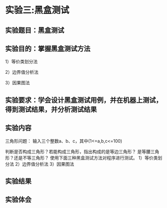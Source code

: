 # 实验三:黑盒测试

## 实验题目：黑盒测试

## 实验目的：掌握黑盒测试方法

1）等价类划分法

2）边界值分析法

3）因果图法

## 实验要求：学会设计黑盒测试用例，并在机器上测试，得到测试结果，并分析测试结果

## 实验内容

三角形问题：
输入三个整数a、b、c，其中(1<=a,b,c<=100)

判断是否构成三角形？若能构成三角形，指出构成的是等边三角形？ 是等腰三角形？还是不等三角形？ 使用下面三种黑盒测试方法对程序进行测试。
1）等价类划分法
2）边界值分析法
3）因果图法

## 实验结果

## 实验体会

